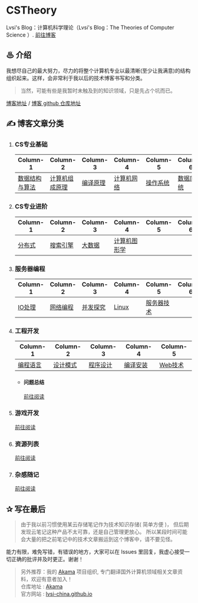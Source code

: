 # CSTheory
Lvsi's Blog：计算机科学理论（Lvsi's Blog：The Theories of Computer Science ）. [前往博客](https://lvsi-china.github.io/CSTheory/)

## ♨ 介绍

我想尽自己的最大努力，尽力的将整个计算机专业以最清晰(至少让我满意)的结构组织起来。这样，会非常利于我以后的技术博客书写和分类。

> 当然，可能有些是我暂时未触及到的知识领域，只是先占个坑而已。

[博客地址](https://lvsi-china.github.io/CSTheory/) / [博客 github 仓库地址](https://github.com/Lvsi-China/CSTheory)

## ✍ 博客文章分类

1. ### CS专业基础

    | Column-1 | Column-2 | Column-3 | Column-4 | Column-5 | Column-6 |
    | --- | --- | --- | --- | --- | --- |
    | [数据结构与算法](https://lvsi-china.github.io/AlgorithmRise/) | [计算机组成原理](./计算机组成原理/README.md) | [编译原理](./编译原理/README.md) | [计算机网络](./计算机网络/README.md) | [操作系统](./操作系统/README.md) | [数据库系统](./数据库系统/README.md) |

2. ### CS专业进阶

    | Column-1 | Column-2 | Column-3 | Column-4 | Column-5 | Column-6 |
    | --- | --- | --- | --- | --- | --- |
    | [分布式](./分布式/README.md) | [搜索引擎](./搜索引擎/README.md) | [大数据](./大数据/README.md) | [计算机图形学](./计算机图形学/README.md)|  |  |


3. ### 服务器编程

    | Column-1 | Column-2 | Column-3 | Column-4 | Column-5 | Column-6 |
    | --- | --- | --- | --- | --- | --- |
    | [IO处理](./IO处理/README.md) | [网络编程](./网络编程/README.md) | [并发探究](./并发探究/README.md) | [Linux](./Linux/README.md) | [服务器技术](./服务器技术/README.md) | [](./数据库系统/README.md) |

4. ### 工程开发

    | Column-1 | Column-2 | Column-3 | Column-4 | Column-5 |
    | --- | --- | --- | --- | --- |
    | [编程语言](./编程语言/README.md) | [设计模式](./工程开发/设计模式/README.md) | [程序设计](./工程开发/程序设计/README.md) | [编译安装](./工程开发/编译安装/README.md) | [Web技术](./工程开发/Web技术/README.md) | [爬虫技术](./工程开发/爬虫技术/README.md) |

    - #### 问题总结
        [前往阅读](./工程开发/问题总结/README.md)

5. ### 游戏开发
    [前往阅读](./游戏开发/README.md)

6. ### 资源列表
    [前往阅读](./资源列表/README.md)

7. ### 杂感随记
    [前往阅读](./杂感随记/README.md)

## ✰ 写在最后

> 由于我以前习惯使用某云存储笔记作为技术知识存储( 简单方便 )，
> 但后期发现云笔记这种产品不太可靠，还是自己管理更放心。
> 所以某段时间可能会大量的把之前笔记中的技术文章搬运到这个博客中，请不要见怪。

能力有限，难免写错，有错误的地方，大家可以在 Issues 里回复，我虚心接受一切正确的批评并及时更正。谢谢！

> 另外推荐：我的 [Akama](https://github.com/Lvsi-China/Akama) 项目组织, 专门翻译国外计算机领域相关文章资料，欢迎有意者加入！<br>
> 仓库地址 : [Akama](https://github.com/Lvsi-China/Akama)<br>
> 官方网站 : [lvsi-china.github.io](https://lvsi-china.github.io/)
